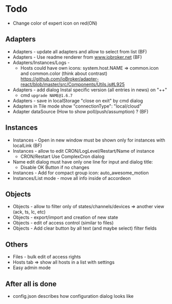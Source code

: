 # Todo

- Change color of expert icon on red(ON)

## Adapters
- Adapters - update all adapters and allow to select from list (BF)
- Adapters - Use readme renderer from www.iobroker.net (BF)
- Adapters/Instances/Logs - 
  - Hosts could have own icons: system.host.NAME => common.icon and common.color (think about contrast)
    https://github.com/ioBroker/adapter-react/blob/master/src/Components/Utils.js#L925
- Adapters - add dialog Instal specific version (all entries in news) on "++"
  - cmd  `upgrade NAME@1.6.7`
- Adapters - save in localStorage "close on exit" by cmd dialog
- Adapters in Tile mode show "connectionType": "local/cloud"
- Adapter dataSource (How to show poll/push/assumption) ? (BF)

## Instances  
- Instances - Open in new window must be shown only for instances with localLink (BF)
- Instances - allow to edit CRON/LogLevel/Restart/Name of instance
   - CRON/Restart Use ComplexCron dialog
 - Name edit dialog must have only one line for input and dialog title: 
   - Disable OK Button if no changes
- Instances - Add for compact group icon: auto_awesome_motion
- Instances/List mode - move all info inside of accordeon 

## Objects
- Objects - allow to filter only of states/channels/devices => another view (ack, ts, lc, etc)
- Objects - export/import and creation of new state
- Objects - edit of access control (similar to files)
- Objects - Add clear button by all text (and maybe select) filter fields

## Others
- Files - bulk edit of access rights
- Hosts tab => show all hosts in a list with settings
- Easy admin mode

## After all is done
- config.json describes how configuration dialog looks like
